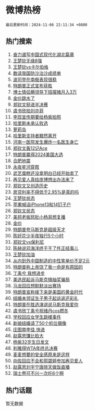 # 微博热榜

`最后更新时间：2024-11-06 22:11:34 +0800`

## 热门搜索

1. [奋力谱写中国式现代化湖北篇章](https://m.weibo.cn/search?containerid=100103type%3D1%26t%3D10%26q%3D%23%E5%A5%8B%E5%8A%9B%E8%B0%B1%E5%86%99%E4%B8%AD%E5%9B%BD%E5%BC%8F%E7%8E%B0%E4%BB%A3%E5%8C%96%E6%B9%96%E5%8C%97%E7%AF%87%E7%AB%A0%23&stream_entry_id=51&isnewpage=1&extparam=seat%3D1%26stream_entry_id%3D51%26c_type%3D51%26pos%3D0%26cate%3D10103%26q%3D%2523%25E5%25A5%258B%25E5%258A%259B%25E8%25B0%25B1%25E5%2586%2599%25E4%25B8%25AD%25E5%259B%25BD%25E5%25BC%258F%25E7%258E%25B0%25E4%25BB%25A3%25E5%258C%2596%25E6%25B9%2596%25E5%258C%2597%25E7%25AF%2587%25E7%25AB%25A0%2523%26dgr%3D0%26filter_type%3Drealtimehot%26display_time%3D1730902293%26pre_seqid%3D173090229358002773894102)
1. [王楚钦无缘8强](https://m.weibo.cn/search?containerid=100103type%3D1%26t%3D10%26q%3D%23%E7%8E%8B%E6%A5%9A%E9%92%A6%E6%97%A0%E7%BC%988%E5%BC%BA%23&stream_entry_id=31&isnewpage=1&extparam=seat%3D1%26c_type%3D31%26cate%3D5001%26pos%3D0%26stream_entry_id%3D31%26realpos%3D1%26filter_type%3Drealtimehot%26band_rank%3D1%26lcate%3D5001%26q%3D%2523%25E7%258E%258B%25E6%25A5%259A%25E9%2592%25A6%25E6%2597%25A0%25E7%25BC%25988%25E5%25BC%25BA%2523%26dgr%3D0%26flag%3D4%26display_time%3D1730902293%26pre_seqid%3D173090229358002773894102)
1. [王楚钦vs卡尔伯格](https://m.weibo.cn/search?containerid=100103type%3D1%26t%3D10%26q%3D%23%E7%8E%8B%E6%A5%9A%E9%92%A6vs%E5%8D%A1%E5%B0%94%E4%BC%AF%E6%A0%BC%23&stream_entry_id=31&isnewpage=1&extparam=seat%3D1%26c_type%3D31%26cate%3D5001%26pos%3D1%26stream_entry_id%3D31%26realpos%3D2%26filter_type%3Drealtimehot%26band_rank%3D2%26lcate%3D5001%26q%3D%2523%25E7%258E%258B%25E6%25A5%259A%25E9%2592%25A6vs%25E5%258D%25A1%25E5%25B0%2594%25E4%25BC%25AF%25E6%25A0%25BC%2523%26dgr%3D0%26flag%3D1%26display_time%3D1730902293%26pre_seqid%3D173090229358002773894102)
1. [数读我国防沙治沙成绩单](https://m.weibo.cn/search?containerid=100103type%3D1%26t%3D10%26q%3D%23%E6%95%B0%E8%AF%BB%E6%88%91%E5%9B%BD%E9%98%B2%E6%B2%99%E6%B2%BB%E6%B2%99%E6%88%90%E7%BB%A9%E5%8D%95%23&stream_entry_id=31&isnewpage=1&extparam=seat%3D1%26c_type%3D31%26cate%3D5001%26pos%3D2%26stream_entry_id%3D31%26realpos%3D3%26filter_type%3Drealtimehot%26band_rank%3D3%26lcate%3D5001%26q%3D%2523%25E6%2595%25B0%25E8%25AF%25BB%25E6%2588%2591%25E5%259B%25BD%25E9%2598%25B2%25E6%25B2%2599%25E6%25B2%25BB%25E6%25B2%2599%25E6%2588%2590%25E7%25BB%25A9%25E5%258D%2595%2523%26dgr%3D0%26flag%3D0%26display_time%3D1730902293%26pre_seqid%3D173090229358002773894102)
1. [波司登在南极表现很稳](https://m.weibo.cn/search?containerid=100103type%3D1%26t%3D10%26q%3D%23%E6%B3%A2%E5%8F%B8%E7%99%BB%E5%9C%A8%E5%8D%97%E6%9E%81%E8%A1%A8%E7%8E%B0%E5%BE%88%E7%A8%B3%23&stream_entry_id=31&isnewpage=1&extparam=seat%3D1%26adid%3D263059%26c_type%3D31%26cate%3D5001%26pos%3D3%26stream_entry_id%3D31%26is_ad_pos%3D1%26band_rank%3D4%26topic_ad%3D1%26lcate%3D5001%26q%3D%2523%25E6%25B3%25A2%25E5%258F%25B8%25E7%2599%25BB%25E5%259C%25A8%25E5%258D%2597%25E6%259E%2581%25E8%25A1%25A8%25E7%258E%25B0%25E5%25BE%2588%25E7%25A8%25B3%2523%26dgr%3D0%26filter_type%3Drealtimehot%26display_time%3D1730902293%26pre_seqid%3D173090229358002773894102)
1. [特朗普正式宣布获胜](https://m.weibo.cn/search?containerid=100103type%3D1%26t%3D10%26q%3D%23%E7%89%B9%E6%9C%97%E6%99%AE%E6%AD%A3%E5%BC%8F%E5%AE%A3%E5%B8%83%E8%8E%B7%E8%83%9C%23&stream_entry_id=31&isnewpage=1&extparam=seat%3D1%26c_type%3D31%26cate%3D5001%26pos%3D4%26stream_entry_id%3D31%26realpos%3D4%26filter_type%3Drealtimehot%26band_rank%3D4%26lcate%3D5001%26q%3D%2523%25E7%2589%25B9%25E6%259C%2597%25E6%2599%25AE%25E6%25AD%25A3%25E5%25BC%258F%25E5%25AE%25A3%25E5%25B8%2583%25E8%258E%25B7%25E8%2583%259C%2523%26dgr%3D0%26flag%3D16%26display_time%3D1730902293%26pre_seqid%3D173090229358002773894102)
1. [博士情侣瞒领导下班摆摊月入3万](https://m.weibo.cn/search?containerid=100103type%3D1%26t%3D10%26q%3D%23%E5%8D%9A%E5%A3%AB%E6%83%85%E4%BE%A3%E7%9E%92%E9%A2%86%E5%AF%BC%E4%B8%8B%E7%8F%AD%E6%91%86%E6%91%8A%E6%9C%88%E5%85%A53%E4%B8%87%23&stream_entry_id=31&isnewpage=1&extparam=seat%3D1%26c_type%3D31%26cate%3D5001%26pos%3D5%26stream_entry_id%3D31%26realpos%3D5%26filter_type%3Drealtimehot%26band_rank%3D5%26lcate%3D5001%26q%3D%2523%25E5%258D%259A%25E5%25A3%25AB%25E6%2583%2585%25E4%25BE%25A3%25E7%259E%2592%25E9%25A2%2586%25E5%25AF%25BC%25E4%25B8%258B%25E7%258F%25AD%25E6%2591%2586%25E6%2591%258A%25E6%259C%2588%25E5%2585%25A53%25E4%25B8%2587%2523%26dgr%3D0%26flag%3D1%26display_time%3D1730902293%26pre_seqid%3D173090229358002773894102)
1. [金价跳水了](https://m.weibo.cn/search?containerid=100103type%3D1%26t%3D10%26q%3D%23%E9%87%91%E4%BB%B7%E8%B7%B3%E6%B0%B4%E4%BA%86%23&stream_entry_id=31&isnewpage=1&extparam=seat%3D1%26c_type%3D31%26cate%3D5001%26pos%3D6%26stream_entry_id%3D31%26realpos%3D6%26filter_type%3Drealtimehot%26band_rank%3D6%26lcate%3D5001%26q%3D%2523%25E9%2587%2591%25E4%25BB%25B7%25E8%25B7%25B3%25E6%25B0%25B4%25E4%25BA%2586%2523%26dgr%3D0%26flag%3D1%26display_time%3D1730902293%26pre_seqid%3D173090229358002773894102)
1. [郑钦文挺进半决赛](https://m.weibo.cn/search?containerid=100103type%3D1%26t%3D10%26q%3D%23%E9%83%91%E9%92%A6%E6%96%87%E6%8C%BA%E8%BF%9B%E5%8D%8A%E5%86%B3%E8%B5%9B%23&stream_entry_id=31&isnewpage=1&extparam=seat%3D1%26c_type%3D31%26cate%3D5001%26pos%3D7%26stream_entry_id%3D31%26realpos%3D7%26filter_type%3Drealtimehot%26band_rank%3D7%26lcate%3D5001%26q%3D%2523%25E9%2583%2591%25E9%2592%25A6%25E6%2596%2587%25E6%258C%25BA%25E8%25BF%259B%25E5%258D%258A%25E5%2586%25B3%25E8%25B5%259B%2523%26dgr%3D0%26flag%3D1%26display_time%3D1730902293%26pre_seqid%3D173090229358002773894102)
1. [虞书欣拍刘亦菲](https://m.weibo.cn/search?containerid=100103type%3D1%26t%3D10%26q%3D%23%E8%99%9E%E4%B9%A6%E6%AC%A3%E6%8B%8D%E5%88%98%E4%BA%A6%E8%8F%B2%23&stream_entry_id=31&isnewpage=1&extparam=seat%3D1%26c_type%3D31%26cate%3D5001%26pos%3D8%26stream_entry_id%3D31%26realpos%3D8%26filter_type%3Drealtimehot%26band_rank%3D8%26lcate%3D5001%26q%3D%2523%25E8%2599%259E%25E4%25B9%25A6%25E6%25AC%25A3%25E6%258B%258D%25E5%2588%2598%25E4%25BA%25A6%25E8%258F%25B2%2523%26dgr%3D0%26flag%3D1%26display_time%3D1730902293%26pre_seqid%3D173090229358002773894102)
1. [李现宣传期要给杨紫拍照](https://m.weibo.cn/search?containerid=100103type%3D1%26t%3D10%26q%3D%23%E6%9D%8E%E7%8E%B0%E5%AE%A3%E4%BC%A0%E6%9C%9F%E8%A6%81%E7%BB%99%E6%9D%A8%E7%B4%AB%E6%8B%8D%E7%85%A7%23&stream_entry_id=31&isnewpage=1&extparam=seat%3D1%26c_type%3D31%26cate%3D5001%26pos%3D9%26stream_entry_id%3D31%26realpos%3D9%26filter_type%3Drealtimehot%26band_rank%3D9%26lcate%3D5001%26q%3D%2523%25E6%259D%258E%25E7%258E%25B0%25E5%25AE%25A3%25E4%25BC%25A0%25E6%259C%259F%25E8%25A6%2581%25E7%25BB%2599%25E6%259D%25A8%25E7%25B4%25AB%25E6%258B%258D%25E7%2585%25A7%2523%26dgr%3D0%26flag%3D1%26display_time%3D1730902293%26pre_seqid%3D173090229358002773894102)
1. [哈里斯未承认败选](https://m.weibo.cn/search?containerid=100103type%3D1%26t%3D10%26q%3D%23%E5%93%88%E9%87%8C%E6%96%AF%E6%9C%AA%E6%89%BF%E8%AE%A4%E8%B4%A5%E9%80%89%23&stream_entry_id=31&isnewpage=1&extparam=seat%3D1%26c_type%3D31%26cate%3D5001%26pos%3D10%26stream_entry_id%3D31%26realpos%3D10%26filter_type%3Drealtimehot%26band_rank%3D10%26lcate%3D5001%26q%3D%2523%25E5%2593%2588%25E9%2587%258C%25E6%2596%25AF%25E6%259C%25AA%25E6%2589%25BF%25E8%25AE%25A4%25E8%25B4%25A5%25E9%2580%2589%2523%26dgr%3D0%26flag%3D0%26display_time%3D1730902293%26pre_seqid%3D173090229358002773894102)
1. [萝莉岛](https://m.weibo.cn/search?containerid=100103type%3D1%26t%3D10%26q%3D%E8%90%9D%E8%8E%89%E5%B2%9B&stream_entry_id=31&isnewpage=1&extparam=seat%3D1%26c_type%3D31%26cate%3D5001%26pos%3D11%26stream_entry_id%3D31%26realpos%3D11%26filter_type%3Drealtimehot%26band_rank%3D11%26lcate%3D5001%26q%3D%25E8%2590%259D%25E8%258E%2589%25E5%25B2%259B%26dgr%3D0%26flag%3D2%26display_time%3D1730902293%26pre_seqid%3D173090229358002773894102)
1. [哈里斯支持者黯然离开](https://m.weibo.cn/search?containerid=100103type%3D1%26t%3D10%26q%3D%23%E5%93%88%E9%87%8C%E6%96%AF%E6%94%AF%E6%8C%81%E8%80%85%E9%BB%AF%E7%84%B6%E7%A6%BB%E5%BC%80%23&stream_entry_id=31&isnewpage=1&extparam=seat%3D1%26c_type%3D31%26cate%3D5001%26pos%3D12%26stream_entry_id%3D31%26realpos%3D12%26filter_type%3Drealtimehot%26band_rank%3D12%26lcate%3D5001%26q%3D%2523%25E5%2593%2588%25E9%2587%258C%25E6%2596%25AF%25E6%2594%25AF%25E6%258C%2581%25E8%2580%2585%25E9%25BB%25AF%25E7%2584%25B6%25E7%25A6%25BB%25E5%25BC%2580%2523%26dgr%3D0%26flag%3D2%26display_time%3D1730902293%26pre_seqid%3D173090229358002773894102)
1. [河南一医院发生爆炸一名医生身亡](https://m.weibo.cn/search?containerid=100103type%3D1%26t%3D10%26q%3D%23%E6%B2%B3%E5%8D%97%E4%B8%80%E5%8C%BB%E9%99%A2%E5%8F%91%E7%94%9F%E7%88%86%E7%82%B8%E4%B8%80%E5%90%8D%E5%8C%BB%E7%94%9F%E8%BA%AB%E4%BA%A1%23&stream_entry_id=31&isnewpage=1&extparam=seat%3D1%26c_type%3D31%26cate%3D5001%26pos%3D13%26stream_entry_id%3D31%26realpos%3D13%26filter_type%3Drealtimehot%26band_rank%3D13%26lcate%3D5001%26q%3D%2523%25E6%25B2%25B3%25E5%258D%2597%25E4%25B8%2580%25E5%258C%25BB%25E9%2599%25A2%25E5%258F%2591%25E7%2594%259F%25E7%2588%2586%25E7%2582%25B8%25E4%25B8%2580%25E5%2590%258D%25E5%258C%25BB%25E7%2594%259F%25E8%25BA%25AB%25E4%25BA%25A1%2523%26dgr%3D0%26flag%3D0%26display_time%3D1730902293%26pre_seqid%3D173090229358002773894102)
1. [郑钦文轰12记Ace](https://m.weibo.cn/search?containerid=100103type%3D1%26t%3D10%26q%3D%E9%83%91%E9%92%A6%E6%96%87%E8%BD%B012%E8%AE%B0Ace&stream_entry_id=31&isnewpage=1&extparam=seat%3D1%26c_type%3D31%26cate%3D5001%26pos%3D14%26stream_entry_id%3D31%26realpos%3D14%26filter_type%3Drealtimehot%26band_rank%3D14%26lcate%3D5001%26q%3D%25E9%2583%2591%25E9%2592%25A6%25E6%2596%2587%25E8%25BD%25B012%25E8%25AE%25B0Ace%26dgr%3D0%26flag%3D1%26display_time%3D1730902293%26pre_seqid%3D173090229358002773894102)
1. [特朗普赢得2024美国大选](https://m.weibo.cn/search?containerid=100103type%3D1%26t%3D10%26q%3D%23%E7%89%B9%E6%9C%97%E6%99%AE%E8%B5%A2%E5%BE%972024%E7%BE%8E%E5%9B%BD%E5%A4%A7%E9%80%89%23&stream_entry_id=31&isnewpage=1&extparam=seat%3D1%26c_type%3D31%26cate%3D5001%26pos%3D15%26stream_entry_id%3D31%26realpos%3D15%26filter_type%3Drealtimehot%26band_rank%3D15%26lcate%3D5001%26q%3D%2523%25E7%2589%25B9%25E6%259C%2597%25E6%2599%25AE%25E8%25B5%25A2%25E5%25BE%25972024%25E7%25BE%258E%25E5%259B%25BD%25E5%25A4%25A7%25E9%2580%2589%2523%26dgr%3D0%26flag%3D0%26display_time%3D1730902293%26pre_seqid%3D173090229358002773894102)
1. [合肥地震](https://m.weibo.cn/search?containerid=100103type%3D1%26t%3D10%26q%3D%E5%90%88%E8%82%A5%E5%9C%B0%E9%9C%87&stream_entry_id=31&isnewpage=1&extparam=seat%3D1%26c_type%3D31%26cate%3D5001%26pos%3D16%26stream_entry_id%3D31%26realpos%3D16%26filter_type%3Drealtimehot%26band_rank%3D16%26lcate%3D5001%26q%3D%25E5%2590%2588%25E8%2582%25A5%25E5%259C%25B0%25E9%259C%2587%26dgr%3D0%26flag%3D1%26display_time%3D1730902293%26pre_seqid%3D173090229358002773894102)
1. [永夜星河穿帮](https://m.weibo.cn/search?containerid=100103type%3D1%26t%3D10%26q%3D%23%E6%B0%B8%E5%A4%9C%E6%98%9F%E6%B2%B3%E7%A9%BF%E5%B8%AE%23&stream_entry_id=31&isnewpage=1&extparam=seat%3D1%26c_type%3D31%26cate%3D5001%26pos%3D17%26stream_entry_id%3D31%26realpos%3D17%26filter_type%3Drealtimehot%26band_rank%3D17%26lcate%3D5001%26q%3D%2523%25E6%25B0%25B8%25E5%25A4%259C%25E6%2598%259F%25E6%25B2%25B3%25E7%25A9%25BF%25E5%25B8%25AE%2523%26dgr%3D0%26flag%3D1%26display_time%3D1730902293%26pre_seqid%3D173090229358002773894102)
1. [武艺蛋糕还没拿明白已经开始卖了](https://m.weibo.cn/search?containerid=100103type%3D1%26t%3D10%26q%3D%E6%AD%A6%E8%89%BA%E8%9B%8B%E7%B3%95%E8%BF%98%E6%B2%A1%E6%8B%BF%E6%98%8E%E7%99%BD%E5%B7%B2%E7%BB%8F%E5%BC%80%E5%A7%8B%E5%8D%96%E4%BA%86&stream_entry_id=31&isnewpage=1&extparam=seat%3D1%26c_type%3D31%26cate%3D5001%26pos%3D18%26stream_entry_id%3D31%26realpos%3D18%26filter_type%3Drealtimehot%26band_rank%3D18%26lcate%3D5001%26q%3D%25E6%25AD%25A6%25E8%2589%25BA%25E8%259B%258B%25E7%25B3%2595%25E8%25BF%2598%25E6%25B2%25A1%25E6%258B%25BF%25E6%2598%258E%25E7%2599%25BD%25E5%25B7%25B2%25E7%25BB%258F%25E5%25BC%2580%25E5%25A7%258B%25E5%258D%2596%25E4%25BA%2586%26dgr%3D0%26flag%3D1%26display_time%3D1730902293%26pre_seqid%3D173090229358002773894102)
1. [再见爱人真给庞博想出办法来了](https://m.weibo.cn/search?containerid=100103type%3D1%26t%3D10%26q%3D%E5%86%8D%E8%A7%81%E7%88%B1%E4%BA%BA%E7%9C%9F%E7%BB%99%E5%BA%9E%E5%8D%9A%E6%83%B3%E5%87%BA%E5%8A%9E%E6%B3%95%E6%9D%A5%E4%BA%86&stream_entry_id=31&isnewpage=1&extparam=seat%3D1%26c_type%3D31%26cate%3D5001%26pos%3D19%26stream_entry_id%3D31%26realpos%3D19%26filter_type%3Drealtimehot%26band_rank%3D19%26lcate%3D5001%26q%3D%25E5%2586%258D%25E8%25A7%2581%25E7%2588%25B1%25E4%25BA%25BA%25E7%259C%259F%25E7%25BB%2599%25E5%25BA%259E%25E5%258D%259A%25E6%2583%25B3%25E5%2587%25BA%25E5%258A%259E%25E6%25B3%2595%25E6%259D%25A5%25E4%25BA%2586%26dgr%3D0%26flag%3D1%26display_time%3D1730902293%26pre_seqid%3D173090229358002773894102)
1. [郑钦文又创造历史](https://m.weibo.cn/search?containerid=100103type%3D1%26t%3D10%26q%3D%23%E9%83%91%E9%92%A6%E6%96%87%E5%8F%88%E5%88%9B%E9%80%A0%E5%8E%86%E5%8F%B2%23&stream_entry_id=31&isnewpage=1&extparam=seat%3D1%26c_type%3D31%26cate%3D5001%26pos%3D20%26stream_entry_id%3D31%26realpos%3D20%26filter_type%3Drealtimehot%26band_rank%3D20%26lcate%3D5001%26q%3D%2523%25E9%2583%2591%25E9%2592%25A6%25E6%2596%2587%25E5%258F%2588%25E5%2588%259B%25E9%2580%25A0%25E5%258E%2586%25E5%258F%25B2%2523%26dgr%3D0%26flag%3D1%26display_time%3D1730902293%26pre_seqid%3D173090229358002773894102)
1. [房贷利率不得低于2.95%是真的吗](https://m.weibo.cn/search?containerid=100103type%3D1%26t%3D10%26q%3D%23%E6%88%BF%E8%B4%B7%E5%88%A9%E7%8E%87%E4%B8%8D%E5%BE%97%E4%BD%8E%E4%BA%8E2.95%25%E6%98%AF%E7%9C%9F%E7%9A%84%E5%90%97%23&stream_entry_id=31&isnewpage=1&extparam=seat%3D1%26c_type%3D31%26cate%3D5001%26pos%3D21%26stream_entry_id%3D31%26realpos%3D21%26filter_type%3Drealtimehot%26band_rank%3D21%26lcate%3D5001%26q%3D%2523%25E6%2588%25BF%25E8%25B4%25B7%25E5%2588%25A9%25E7%258E%2587%25E4%25B8%258D%25E5%25BE%2597%25E4%25BD%258E%25E4%25BA%258E2.95%2525%25E6%2598%25AF%25E7%259C%259F%25E7%259A%2584%25E5%2590%2597%2523%26dgr%3D0%26flag%3D0%26display_time%3D1730902293%26pre_seqid%3D173090229358002773894102)
1. [王楚钦状态](https://m.weibo.cn/search?containerid=100103type%3D1%26t%3D10%26q%3D%E7%8E%8B%E6%A5%9A%E9%92%A6%E7%8A%B6%E6%80%81&stream_entry_id=31&isnewpage=1&extparam=seat%3D1%26c_type%3D31%26cate%3D5001%26pos%3D22%26stream_entry_id%3D31%26realpos%3D22%26filter_type%3Drealtimehot%26band_rank%3D22%26lcate%3D5001%26q%3D%25E7%258E%258B%25E6%25A5%259A%25E9%2592%25A6%25E7%258A%25B6%25E6%2580%2581%26dgr%3D0%26flag%3D1%26display_time%3D1730902293%26pre_seqid%3D173090229358002773894102)
1. [苹果喊话iPhone13和14钉子户](https://m.weibo.cn/search?containerid=100103type%3D1%26t%3D10%26q%3D%23%E8%8B%B9%E6%9E%9C%E5%96%8A%E8%AF%9DiPhone13%E5%92%8C14%E9%92%89%E5%AD%90%E6%88%B7%23&stream_entry_id=31&isnewpage=1&extparam=seat%3D1%26c_type%3D31%26cate%3D5001%26pos%3D23%26stream_entry_id%3D31%26realpos%3D23%26filter_type%3Drealtimehot%26band_rank%3D23%26lcate%3D5001%26q%3D%2523%25E8%258B%25B9%25E6%259E%259C%25E5%2596%258A%25E8%25AF%259DiPhone13%25E5%2592%258C14%25E9%2592%2589%25E5%25AD%2590%25E6%2588%25B7%2523%26dgr%3D0%26flag%3D2%26display_time%3D1730902293%26pre_seqid%3D173090229358002773894102)
1. [郑钦文状态](https://m.weibo.cn/search?containerid=100103type%3D1%26t%3D10%26q%3D%E9%83%91%E9%92%A6%E6%96%87%E7%8A%B6%E6%80%81&stream_entry_id=31&isnewpage=1&extparam=seat%3D1%26c_type%3D31%26cate%3D5001%26pos%3D24%26stream_entry_id%3D31%26realpos%3D24%26filter_type%3Drealtimehot%26band_rank%3D24%26lcate%3D5001%26q%3D%25E9%2583%2591%25E9%2592%25A6%25E6%2596%2587%25E7%258A%25B6%25E6%2580%2581%26dgr%3D0%26flag%3D1%26display_time%3D1730902293%26pre_seqid%3D173090229358002773894102)
1. [美邦老板怒批小杨哥想复播](https://m.weibo.cn/search?containerid=100103type%3D1%26t%3D10%26q%3D%23%E7%BE%8E%E9%82%A6%E8%80%81%E6%9D%BF%E6%80%92%E6%89%B9%E5%B0%8F%E6%9D%A8%E5%93%A5%E6%83%B3%E5%A4%8D%E6%92%AD%23&stream_entry_id=31&isnewpage=1&extparam=seat%3D1%26c_type%3D31%26cate%3D5001%26pos%3D25%26stream_entry_id%3D31%26realpos%3D25%26filter_type%3Drealtimehot%26band_rank%3D25%26lcate%3D5001%26q%3D%2523%25E7%25BE%258E%25E9%2582%25A6%25E8%2580%2581%25E6%259D%25BF%25E6%2580%2592%25E6%2589%25B9%25E5%25B0%258F%25E6%259D%25A8%25E5%2593%25A5%25E6%2583%25B3%25E5%25A4%258D%25E6%2592%25AD%2523%26dgr%3D0%26flag%3D1%26display_time%3D1730902293%26pre_seqid%3D173090229358002773894102)
1. [金价](https://m.weibo.cn/search?containerid=100103type%3D1%26t%3D10%26q%3D%E9%87%91%E4%BB%B7&stream_entry_id=31&isnewpage=1&extparam=seat%3D1%26c_type%3D31%26cate%3D5001%26pos%3D26%26stream_entry_id%3D31%26realpos%3D26%26filter_type%3Drealtimehot%26band_rank%3D26%26lcate%3D5001%26q%3D%25E9%2587%2591%25E4%25BB%25B7%26dgr%3D0%26flag%3D0%26display_time%3D1730902293%26pre_seqid%3D173090229358002773894102)
1. [特朗普夸马斯克是超级天才](https://m.weibo.cn/search?containerid=100103type%3D1%26t%3D10%26q%3D%23%E7%89%B9%E6%9C%97%E6%99%AE%E5%A4%B8%E9%A9%AC%E6%96%AF%E5%85%8B%E6%98%AF%E8%B6%85%E7%BA%A7%E5%A4%A9%E6%89%8D%23&stream_entry_id=31&isnewpage=1&extparam=seat%3D1%26c_type%3D31%26cate%3D5001%26pos%3D27%26stream_entry_id%3D31%26realpos%3D27%26filter_type%3Drealtimehot%26band_rank%3D27%26lcate%3D5001%26q%3D%2523%25E7%2589%25B9%25E6%259C%2597%25E6%2599%25AE%25E5%25A4%25B8%25E9%25A9%25AC%25E6%2596%25AF%25E5%2585%258B%25E6%2598%25AF%25E8%25B6%2585%25E7%25BA%25A7%25E5%25A4%25A9%25E6%2589%258D%2523%26dgr%3D0%26flag%3D0%26display_time%3D1730902293%26pre_seqid%3D173090229358002773894102)
1. [陈好花少半夜独行5个小时](https://m.weibo.cn/search?containerid=100103type%3D1%26t%3D10%26q%3D%E9%99%88%E5%A5%BD%E8%8A%B1%E5%B0%91%E5%8D%8A%E5%A4%9C%E7%8B%AC%E8%A1%8C5%E4%B8%AA%E5%B0%8F%E6%97%B6&stream_entry_id=31&isnewpage=1&extparam=seat%3D1%26c_type%3D31%26cate%3D5001%26pos%3D28%26stream_entry_id%3D31%26realpos%3D28%26filter_type%3Drealtimehot%26band_rank%3D28%26lcate%3D5001%26q%3D%25E9%2599%2588%25E5%25A5%25BD%25E8%258A%25B1%25E5%25B0%2591%25E5%258D%258A%25E5%25A4%259C%25E7%258B%25AC%25E8%25A1%258C5%25E4%25B8%25AA%25E5%25B0%258F%25E6%2597%25B6%26dgr%3D0%26flag%3D0%26display_time%3D1730902293%26pre_seqid%3D173090229358002773894102)
1. [郑钦文vs保利尼](https://m.weibo.cn/search?containerid=100103type%3D1%26t%3D10%26q%3D%23%E9%83%91%E9%92%A6%E6%96%87vs%E4%BF%9D%E5%88%A9%E5%B0%BC%23&stream_entry_id=31&isnewpage=1&extparam=seat%3D1%26c_type%3D31%26cate%3D5001%26pos%3D29%26stream_entry_id%3D31%26realpos%3D29%26filter_type%3Drealtimehot%26band_rank%3D29%26lcate%3D5001%26q%3D%2523%25E9%2583%2591%25E9%2592%25A6%25E6%2596%2587vs%25E4%25BF%259D%25E5%2588%25A9%25E5%25B0%25BC%2523%26dgr%3D0%26flag%3D0%26display_time%3D1730902293%26pre_seqid%3D173090229358002773894102)
1. [陈赫说邓海洋终于干了件正经事儿](https://m.weibo.cn/search?containerid=100103type%3D1%26t%3D10%26q%3D%E9%99%88%E8%B5%AB%E8%AF%B4%E9%82%93%E6%B5%B7%E6%B4%8B%E7%BB%88%E4%BA%8E%E5%B9%B2%E4%BA%86%E4%BB%B6%E6%AD%A3%E7%BB%8F%E4%BA%8B%E5%84%BF&stream_entry_id=31&isnewpage=1&extparam=seat%3D1%26c_type%3D31%26cate%3D5001%26pos%3D30%26stream_entry_id%3D31%26realpos%3D30%26filter_type%3Drealtimehot%26band_rank%3D30%26lcate%3D5001%26q%3D%25E9%2599%2588%25E8%25B5%25AB%25E8%25AF%25B4%25E9%2582%2593%25E6%25B5%25B7%25E6%25B4%258B%25E7%25BB%2588%25E4%25BA%258E%25E5%25B9%25B2%25E4%25BA%2586%25E4%25BB%25B6%25E6%25AD%25A3%25E7%25BB%258F%25E4%25BA%258B%25E5%2584%25BF%26dgr%3D0%26flag%3D1%26display_time%3D1730902293%26pre_seqid%3D173090229358002773894102)
1. [王楚钦加油](https://m.weibo.cn/search?containerid=100103type%3D1%26t%3D10%26q%3D%E7%8E%8B%E6%A5%9A%E9%92%A6%E5%8A%A0%E6%B2%B9&stream_entry_id=31&isnewpage=1&extparam=seat%3D1%26c_type%3D31%26cate%3D5001%26pos%3D31%26stream_entry_id%3D31%26realpos%3D31%26filter_type%3Drealtimehot%26band_rank%3D31%26lcate%3D5001%26q%3D%25E7%258E%258B%25E6%25A5%259A%25E9%2592%25A6%25E5%258A%25A0%25E6%25B2%25B9%26dgr%3D0%26flag%3D1%26display_time%3D1730902293%26pre_seqid%3D173090229358002773894102)
1. [从内到外中国制造的中性笔单价不足2元](https://m.weibo.cn/search?containerid=100103type%3D1%26t%3D10%26q%3D%23%E4%BB%8E%E5%86%85%E5%88%B0%E5%A4%96%E4%B8%AD%E5%9B%BD%E5%88%B6%E9%80%A0%E7%9A%84%E4%B8%AD%E6%80%A7%E7%AC%94%E5%8D%95%E4%BB%B7%E4%B8%8D%E8%B6%B32%E5%85%83%23&stream_entry_id=31&isnewpage=1&extparam=seat%3D1%26adid%3D263362%26c_type%3D31%26cate%3D5001%26pos%3D32%26stream_entry_id%3D31%26realpos%3D32%26filter_type%3Drealtimehot%26band_rank%3D32%26lcate%3D5001%26q%3D%2523%25E4%25BB%258E%25E5%2586%2585%25E5%2588%25B0%25E5%25A4%2596%25E4%25B8%25AD%25E5%259B%25BD%25E5%2588%25B6%25E9%2580%25A0%25E7%259A%2584%25E4%25B8%25AD%25E6%2580%25A7%25E7%25AC%2594%25E5%258D%2595%25E4%25BB%25B7%25E4%25B8%258D%25E8%25B6%25B32%25E5%2585%2583%2523%26dgr%3D0%26flag%3D0%26display_time%3D1730902293%26pre_seqid%3D173090229358002773894102)
1. [特朗普称上帝饶了我一命是有原因的](https://m.weibo.cn/search?containerid=100103type%3D1%26t%3D10%26q%3D%23%E7%89%B9%E6%9C%97%E6%99%AE%E7%A7%B0%E4%B8%8A%E5%B8%9D%E9%A5%B6%E4%BA%86%E6%88%91%E4%B8%80%E5%91%BD%E6%98%AF%E6%9C%89%E5%8E%9F%E5%9B%A0%E7%9A%84%23&stream_entry_id=31&isnewpage=1&extparam=seat%3D1%26c_type%3D31%26cate%3D5001%26pos%3D33%26stream_entry_id%3D31%26realpos%3D33%26filter_type%3Drealtimehot%26band_rank%3D33%26lcate%3D5001%26q%3D%2523%25E7%2589%25B9%25E6%259C%2597%25E6%2599%25AE%25E7%25A7%25B0%25E4%25B8%258A%25E5%25B8%259D%25E9%25A5%25B6%25E4%25BA%2586%25E6%2588%2591%25E4%25B8%2580%25E5%2591%25BD%25E6%2598%25AF%25E6%259C%2589%25E5%258E%259F%25E5%259B%25A0%25E7%259A%2584%2523%26dgr%3D0%26flag%3D0%26display_time%3D1730902293%26pre_seqid%3D173090229358002773894102)
1. [丁禹兮 我想进步](https://m.weibo.cn/search?containerid=100103type%3D1%26t%3D10%26q%3D%E4%B8%81%E7%A6%B9%E5%85%AE+%E6%88%91%E6%83%B3%E8%BF%9B%E6%AD%A5&stream_entry_id=31&isnewpage=1&extparam=seat%3D1%26c_type%3D31%26cate%3D5001%26pos%3D34%26stream_entry_id%3D31%26realpos%3D34%26filter_type%3Drealtimehot%26band_rank%3D34%26lcate%3D5001%26q%3D%25E4%25B8%2581%25E7%25A6%25B9%25E5%2585%25AE%2520%25E6%2588%2591%25E6%2583%25B3%25E8%25BF%259B%25E6%25AD%25A5%26dgr%3D0%26flag%3D0%26display_time%3D1730902293%26pre_seqid%3D173090229358002773894102)
1. [美选民起诉马斯克搞抽奖骗局](https://m.weibo.cn/search?containerid=100103type%3D1%26t%3D10%26q%3D%23%E7%BE%8E%E9%80%89%E6%B0%91%E8%B5%B7%E8%AF%89%E9%A9%AC%E6%96%AF%E5%85%8B%E6%90%9E%E6%8A%BD%E5%A5%96%E9%AA%97%E5%B1%80%23&stream_entry_id=31&isnewpage=1&extparam=seat%3D1%26c_type%3D31%26cate%3D5001%26pos%3D35%26stream_entry_id%3D31%26realpos%3D35%26filter_type%3Drealtimehot%26band_rank%3D35%26lcate%3D5001%26q%3D%2523%25E7%25BE%258E%25E9%2580%2589%25E6%25B0%2591%25E8%25B5%25B7%25E8%25AF%2589%25E9%25A9%25AC%25E6%2596%25AF%25E5%2585%258B%25E6%2590%259E%25E6%258A%25BD%25E5%25A5%2596%25E9%25AA%2597%25E5%25B1%2580%2523%26dgr%3D0%26flag%3D1%26display_time%3D1730902293%26pre_seqid%3D173090229358002773894102)
1. [马龙回应想默默淡出赛场](https://m.weibo.cn/search?containerid=100103type%3D1%26t%3D10%26q%3D%23%E9%A9%AC%E9%BE%99%E5%9B%9E%E5%BA%94%E6%83%B3%E9%BB%98%E9%BB%98%E6%B7%A1%E5%87%BA%E8%B5%9B%E5%9C%BA%23&stream_entry_id=31&isnewpage=1&extparam=seat%3D1%26c_type%3D31%26cate%3D5001%26pos%3D36%26stream_entry_id%3D31%26realpos%3D36%26filter_type%3Drealtimehot%26band_rank%3D36%26lcate%3D5001%26q%3D%2523%25E9%25A9%25AC%25E9%25BE%2599%25E5%259B%259E%25E5%25BA%2594%25E6%2583%25B3%25E9%25BB%2598%25E9%25BB%2598%25E6%25B7%25A1%25E5%2587%25BA%25E8%25B5%259B%25E5%259C%25BA%2523%26dgr%3D0%26flag%3D1%26display_time%3D1730902293%26pre_seqid%3D173090229358002773894102)
1. [特朗普宣称接下来是美国的黄金时代](https://m.weibo.cn/search?containerid=100103type%3D1%26t%3D10%26q%3D%23%E7%89%B9%E6%9C%97%E6%99%AE%E5%AE%A3%E7%A7%B0%E6%8E%A5%E4%B8%8B%E6%9D%A5%E6%98%AF%E7%BE%8E%E5%9B%BD%E7%9A%84%E9%BB%84%E9%87%91%E6%97%B6%E4%BB%A3%23&stream_entry_id=31&isnewpage=1&extparam=seat%3D1%26c_type%3D31%26cate%3D5001%26pos%3D37%26stream_entry_id%3D31%26realpos%3D37%26filter_type%3Drealtimehot%26band_rank%3D37%26lcate%3D5001%26q%3D%2523%25E7%2589%25B9%25E6%259C%2597%25E6%2599%25AE%25E5%25AE%25A3%25E7%25A7%25B0%25E6%258E%25A5%25E4%25B8%258B%25E6%259D%25A5%25E6%2598%25AF%25E7%25BE%258E%25E5%259B%25BD%25E7%259A%2584%25E9%25BB%2584%25E9%2587%2591%25E6%2597%25B6%25E4%25BB%25A3%2523%26dgr%3D0%26flag%3D0%26display_time%3D1730902293%26pre_seqid%3D173090229358002773894102)
1. [结婚未领证生子男子起诉返还彩礼](https://m.weibo.cn/search?containerid=100103type%3D1%26t%3D10%26q%3D%23%E7%BB%93%E5%A9%9A%E6%9C%AA%E9%A2%86%E8%AF%81%E7%94%9F%E5%AD%90%E7%94%B7%E5%AD%90%E8%B5%B7%E8%AF%89%E8%BF%94%E8%BF%98%E5%BD%A9%E7%A4%BC%23&stream_entry_id=31&isnewpage=1&extparam=seat%3D1%26c_type%3D31%26cate%3D5001%26pos%3D38%26stream_entry_id%3D31%26realpos%3D38%26filter_type%3Drealtimehot%26band_rank%3D38%26lcate%3D5001%26q%3D%2523%25E7%25BB%2593%25E5%25A9%259A%25E6%259C%25AA%25E9%25A2%2586%25E8%25AF%2581%25E7%2594%259F%25E5%25AD%2590%25E7%2594%25B7%25E5%25AD%2590%25E8%25B5%25B7%25E8%25AF%2589%25E8%25BF%2594%25E8%25BF%2598%25E5%25BD%25A9%25E7%25A4%25BC%2523%26dgr%3D0%26flag%3D1%26display_time%3D1730902293%26pre_seqid%3D173090229358002773894102)
1. [特朗普在胜选演讲说马斯克我爱你](https://m.weibo.cn/search?containerid=100103type%3D1%26t%3D10%26q%3D%23%E7%89%B9%E6%9C%97%E6%99%AE%E5%9C%A8%E8%83%9C%E9%80%89%E6%BC%94%E8%AE%B2%E8%AF%B4%E9%A9%AC%E6%96%AF%E5%85%8B%E6%88%91%E7%88%B1%E4%BD%A0%23&stream_entry_id=31&isnewpage=1&extparam=seat%3D1%26c_type%3D31%26cate%3D5001%26pos%3D39%26stream_entry_id%3D31%26realpos%3D39%26filter_type%3Drealtimehot%26band_rank%3D39%26lcate%3D5001%26q%3D%2523%25E7%2589%25B9%25E6%259C%2597%25E6%2599%25AE%25E5%259C%25A8%25E8%2583%259C%25E9%2580%2589%25E6%25BC%2594%25E8%25AE%25B2%25E8%25AF%25B4%25E9%25A9%25AC%25E6%2596%25AF%25E5%2585%258B%25E6%2588%2591%25E7%2588%25B1%25E4%25BD%25A0%2523%26dgr%3D0%26flag%3D1%26display_time%3D1730902293%26pre_seqid%3D173090229358002773894102)
1. [虞书欣丁禹兮祝绪丹cos燃冬](https://m.weibo.cn/search?containerid=100103type%3D1%26t%3D10%26q%3D%E8%99%9E%E4%B9%A6%E6%AC%A3%E4%B8%81%E7%A6%B9%E5%85%AE%E7%A5%9D%E7%BB%AA%E4%B8%B9cos%E7%87%83%E5%86%AC&stream_entry_id=31&isnewpage=1&extparam=seat%3D1%26c_type%3D31%26cate%3D5001%26pos%3D40%26stream_entry_id%3D31%26realpos%3D40%26filter_type%3Drealtimehot%26band_rank%3D40%26lcate%3D5001%26q%3D%25E8%2599%259E%25E4%25B9%25A6%25E6%25AC%25A3%25E4%25B8%2581%25E7%25A6%25B9%25E5%2585%25AE%25E7%25A5%259D%25E7%25BB%25AA%25E4%25B8%25B9cos%25E7%2587%2583%25E5%2586%25AC%26dgr%3D0%26flag%3D1%26display_time%3D1730902293%26pre_seqid%3D173090229358002773894102)
1. [学校回应女学生跳楼事件](https://m.weibo.cn/search?containerid=100103type%3D1%26t%3D10%26q%3D%23%E5%AD%A6%E6%A0%A1%E5%9B%9E%E5%BA%94%E5%A5%B3%E5%AD%A6%E7%94%9F%E8%B7%B3%E6%A5%BC%E4%BA%8B%E4%BB%B6%23&stream_entry_id=31&isnewpage=1&extparam=seat%3D1%26c_type%3D31%26cate%3D5001%26pos%3D41%26stream_entry_id%3D31%26realpos%3D41%26filter_type%3Drealtimehot%26band_rank%3D41%26lcate%3D5001%26q%3D%2523%25E5%25AD%25A6%25E6%25A0%25A1%25E5%259B%259E%25E5%25BA%2594%25E5%25A5%25B3%25E5%25AD%25A6%25E7%2594%259F%25E8%25B7%25B3%25E6%25A5%25BC%25E4%25BA%258B%25E4%25BB%25B6%2523%26dgr%3D0%26flag%3D0%26display_time%3D1730902293%26pre_seqid%3D173090229358002773894102)
1. [新娘结婚请了50个机位摄像](https://m.weibo.cn/search?containerid=100103type%3D1%26t%3D10%26q%3D%23%E6%96%B0%E5%A8%98%E7%BB%93%E5%A9%9A%E8%AF%B7%E4%BA%8650%E4%B8%AA%E6%9C%BA%E4%BD%8D%E6%91%84%E5%83%8F%23&stream_entry_id=31&isnewpage=1&extparam=seat%3D1%26c_type%3D31%26cate%3D5001%26pos%3D42%26stream_entry_id%3D31%26realpos%3D42%26filter_type%3Drealtimehot%26band_rank%3D42%26lcate%3D5001%26q%3D%2523%25E6%2596%25B0%25E5%25A8%2598%25E7%25BB%2593%25E5%25A9%259A%25E8%25AF%25B7%25E4%25BA%258650%25E4%25B8%25AA%25E6%259C%25BA%25E4%25BD%258D%25E6%2591%2584%25E5%2583%258F%2523%26dgr%3D0%26flag%3D0%26display_time%3D1730902293%26pre_seqid%3D173090229358002773894102)
1. [庄图南李佳 快进](https://m.weibo.cn/search?containerid=100103type%3D1%26t%3D10%26q%3D%E5%BA%84%E5%9B%BE%E5%8D%97%E6%9D%8E%E4%BD%B3+%E5%BF%AB%E8%BF%9B&stream_entry_id=31&isnewpage=1&extparam=seat%3D1%26c_type%3D31%26cate%3D5001%26pos%3D43%26stream_entry_id%3D31%26realpos%3D43%26filter_type%3Drealtimehot%26band_rank%3D43%26lcate%3D5001%26q%3D%25E5%25BA%2584%25E5%259B%25BE%25E5%258D%2597%25E6%259D%258E%25E4%25BD%25B3%2520%25E5%25BF%25AB%25E8%25BF%259B%26dgr%3D0%26flag%3D1%26display_time%3D1730902293%26pre_seqid%3D173090229358002773894102)
1. [赵露思馕比脸大](https://m.weibo.cn/search?containerid=100103type%3D1%26t%3D10%26q%3D%23%E8%B5%B5%E9%9C%B2%E6%80%9D%E9%A6%95%E6%AF%94%E8%84%B8%E5%A4%A7%23&stream_entry_id=31&isnewpage=1&extparam=seat%3D1%26c_type%3D31%26cate%3D5001%26pos%3D44%26stream_entry_id%3D31%26realpos%3D44%26filter_type%3Drealtimehot%26band_rank%3D44%26lcate%3D5001%26q%3D%2523%25E8%25B5%25B5%25E9%259C%25B2%25E6%2580%259D%25E9%25A6%2595%25E6%25AF%2594%25E8%2584%25B8%25E5%25A4%25A7%2523%26dgr%3D0%26flag%3D0%26display_time%3D1730902293%26pre_seqid%3D173090229358002773894102)
1. [杨紫32岁生日发文](https://m.weibo.cn/search?containerid=100103type%3D1%26t%3D10%26q%3D%23%E6%9D%A8%E7%B4%AB32%E5%B2%81%E7%94%9F%E6%97%A5%E5%8F%91%E6%96%87%23&stream_entry_id=31&isnewpage=1&extparam=seat%3D1%26c_type%3D31%26cate%3D5001%26pos%3D45%26stream_entry_id%3D31%26realpos%3D45%26filter_type%3Drealtimehot%26band_rank%3D45%26lcate%3D5001%26q%3D%2523%25E6%259D%25A8%25E7%25B4%25AB32%25E5%25B2%2581%25E7%2594%259F%25E6%2597%25A5%25E5%258F%2591%25E6%2596%2587%2523%26dgr%3D0%26flag%3D0%26display_time%3D1730902293%26pre_seqid%3D173090229358002773894102)
1. [利雅得WTA年终总决赛](https://m.weibo.cn/search?containerid=100103type%3D1%26t%3D10%26q%3D%23%E5%88%A9%E9%9B%85%E5%BE%97WTA%E5%B9%B4%E7%BB%88%E6%80%BB%E5%86%B3%E8%B5%9B%23&stream_entry_id=31&isnewpage=1&extparam=seat%3D1%26c_type%3D31%26cate%3D5001%26pos%3D46%26stream_entry_id%3D31%26realpos%3D46%26filter_type%3Drealtimehot%26band_rank%3D46%26lcate%3D5001%26q%3D%2523%25E5%2588%25A9%25E9%259B%2585%25E5%25BE%2597WTA%25E5%25B9%25B4%25E7%25BB%2588%25E6%2580%25BB%25E5%2586%25B3%25E8%25B5%259B%2523%26dgr%3D0%26flag%3D1%26display_time%3D1730902293%26pre_seqid%3D173090229358002773894102)
1. [麦麦想要的安全感原来是这样](https://m.weibo.cn/search?containerid=100103type%3D1%26t%3D10%26q%3D%23%E9%BA%A6%E9%BA%A6%E6%83%B3%E8%A6%81%E7%9A%84%E5%AE%89%E5%85%A8%E6%84%9F%E5%8E%9F%E6%9D%A5%E6%98%AF%E8%BF%99%E6%A0%B7%23&stream_entry_id=31&isnewpage=1&extparam=seat%3D1%26c_type%3D31%26cate%3D5001%26pos%3D47%26stream_entry_id%3D31%26realpos%3D47%26filter_type%3Drealtimehot%26band_rank%3D47%26lcate%3D5001%26q%3D%2523%25E9%25BA%25A6%25E9%25BA%25A6%25E6%2583%25B3%25E8%25A6%2581%25E7%259A%2584%25E5%25AE%2589%25E5%2585%25A8%25E6%2584%259F%25E5%258E%259F%25E6%259D%25A5%25E6%2598%25AF%25E8%25BF%2599%25E6%25A0%25B7%2523%26dgr%3D0%26flag%3D0%26display_time%3D1730902293%26pre_seqid%3D173090229358002773894102)
1. [向佐回应不会和郭碧婷参加再见爱人](https://m.weibo.cn/search?containerid=100103type%3D1%26t%3D10%26q%3D%23%E5%90%91%E4%BD%90%E5%9B%9E%E5%BA%94%E4%B8%8D%E4%BC%9A%E5%92%8C%E9%83%AD%E7%A2%A7%E5%A9%B7%E5%8F%82%E5%8A%A0%E5%86%8D%E8%A7%81%E7%88%B1%E4%BA%BA%23&stream_entry_id=31&isnewpage=1&extparam=seat%3D1%26c_type%3D31%26cate%3D5001%26pos%3D48%26stream_entry_id%3D31%26realpos%3D48%26filter_type%3Drealtimehot%26band_rank%3D48%26lcate%3D5001%26q%3D%2523%25E5%2590%2591%25E4%25BD%2590%25E5%259B%259E%25E5%25BA%2594%25E4%25B8%258D%25E4%25BC%259A%25E5%2592%258C%25E9%2583%25AD%25E7%25A2%25A7%25E5%25A9%25B7%25E5%258F%2582%25E5%258A%25A0%25E5%2586%258D%25E8%25A7%2581%25E7%2588%25B1%25E4%25BA%25BA%2523%26dgr%3D0%26flag%3D0%26display_time%3D1730902293%26pre_seqid%3D173090229358002773894102)
1. [赵露思刘宇宁唐晓天做饭直播](https://m.weibo.cn/search?containerid=100103type%3D1%26t%3D10%26q%3D%23%E8%B5%B5%E9%9C%B2%E6%80%9D%E5%88%98%E5%AE%87%E5%AE%81%E5%94%90%E6%99%93%E5%A4%A9%E5%81%9A%E9%A5%AD%E7%9B%B4%E6%92%AD%23&stream_entry_id=31&isnewpage=1&extparam=seat%3D1%26c_type%3D31%26cate%3D5001%26pos%3D49%26stream_entry_id%3D31%26realpos%3D49%26filter_type%3Drealtimehot%26band_rank%3D49%26lcate%3D5001%26q%3D%2523%25E8%25B5%25B5%25E9%259C%25B2%25E6%2580%259D%25E5%2588%2598%25E5%25AE%2587%25E5%25AE%2581%25E5%2594%2590%25E6%2599%2593%25E5%25A4%25A9%25E5%2581%259A%25E9%25A5%25AD%25E7%259B%25B4%25E6%2592%25AD%2523%26dgr%3D0%26flag%3D1%26display_time%3D1730902293%26pre_seqid%3D173090229358002773894102)
1. [瑞士卷可不兴一次吃6个啊](https://m.weibo.cn/search?containerid=100103type%3D1%26t%3D10%26q%3D%23%E7%91%9E%E5%A3%AB%E5%8D%B7%E5%8F%AF%E4%B8%8D%E5%85%B4%E4%B8%80%E6%AC%A1%E5%90%836%E4%B8%AA%E5%95%8A%23&stream_entry_id=31&isnewpage=1&extparam=seat%3D1%26c_type%3D31%26cate%3D5001%26pos%3D50%26stream_entry_id%3D31%26realpos%3D50%26filter_type%3Drealtimehot%26band_rank%3D50%26lcate%3D5001%26q%3D%2523%25E7%2591%259E%25E5%25A3%25AB%25E5%258D%25B7%25E5%258F%25AF%25E4%25B8%258D%25E5%2585%25B4%25E4%25B8%2580%25E6%25AC%25A1%25E5%2590%25836%25E4%25B8%25AA%25E5%2595%258A%2523%26dgr%3D0%26flag%3D1%26display_time%3D1730902293%26pre_seqid%3D173090229358002773894102)

## 热门话题

暂无数据
